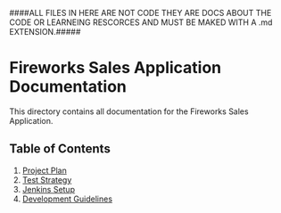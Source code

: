 ####ALL FILES IN HERE ARE NOT CODE THEY ARE DOCS ABOUT THE CODE OR LEARNEING RESCORCES AND MUST BE MAKED WITH A .md EXTENSION.#####




# Fireworks Sales Application Documentation

This directory contains all documentation for the Fireworks Sales Application.

## Table of Contents
1. [Project Plan](./project-plan.md)
2. [Test Strategy](./test-strategy.md)
3. [Jenkins Setup](./jenkins-setup.md)
4. [Development Guidelines](./development-guidelines.md) 